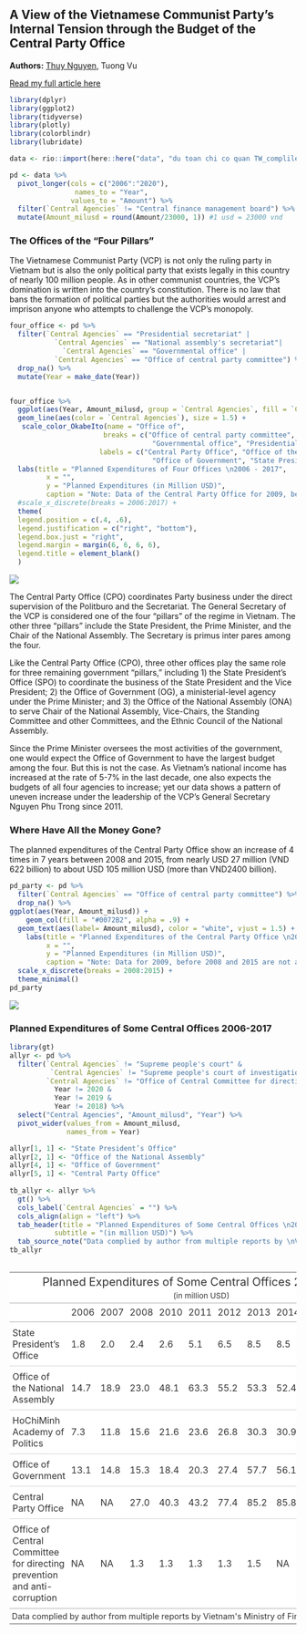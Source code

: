 
## A View of the Vietnamese Communist Party’s Internal Tension through the Budget of the Central Party Office

**Authors:** [Thuy Nguyen](https://www.linkedin.com/in/nguyendata/),
Tuong Vu

[Read my full article
here](https://usvietnam.uoregon.edu/en/a-view-of-the-vietnamese-communist-partys-internal-tension-through-the-budget-of-the-central-party-office/)

``` r
library(dplyr)
library(ggplot2)
library(tidyverse)
library(plotly)
library(colorblindr)
library(lubridate)

data <- rio::import(here::here("data", "du toan chi co quan TW_complile_2006_2020.xlsx"), skip = 4) 

pd <- data %>% 
  pivot_longer(cols = c("2006":"2020"),
                names_to = "Year",
               values_to = "Amount") %>% 
  filter(`Central Agencies` != "Central finance management board") %>% 
  mutate(Amount_milusd = round(Amount/23000, 1)) #1 usd = 23000 vnd
```

### The Offices of the “Four Pillars”

The Vietnamese Communist Party (VCP) is not only the ruling party in
Vietnam but is also the only political party that exists legally in this
country of nearly 100 million people. As in other communist countries,
the VCP’s domination is written into the country’s constitution. There
is no law that bans the formation of political parties but the
authorities would arrest and imprison anyone who attempts to challenge
the VCP’s monopoly.

``` r
four_office <- pd %>% 
  filter(`Central Agencies` == "Presidential secretariat" |
           `Central Agencies` == "National assembly's secretariat"|
             `Central Agencies` == "Governmental office" |
           `Central Agencies` == "Office of central party committee") %>% 
  drop_na() %>% 
  mutate(Year = make_date(Year)) 


four_office %>% 
  ggplot(aes(Year, Amount_milusd, group = `Central Agencies`, fill = `Central Agencies`)) +
  geom_line(aes(color = `Central Agencies`), size = 1.5) +
   scale_color_OkabeIto(name = "Office of",
                       breaks = c("Office of central party committee", "National assembly's secretariat", # keep the breaks as the variables in the data set
                                   "Governmental office", "Presidential secretariat"),
                      labels = c("Central Party Office", "Office of the National Assembly", # how we want to call it in the plot
                                   "Office of Government", "State President’s Office")) + 
  labs(title = "Planned Expenditures of Four Offices \n2006 - 2017",
         x = "",
         y = "Planned Expenditures (in Million USD)",
         caption = "Note: Data of the Central Party Office for 2009, before 2008 and after 2015 are not available \nSource: Data complied by author from multiple reports by \nVietnam's Ministry of Finance") +
  #scale_x_discrete(breaks = 2006:2017) +
  theme(
  legend.position = c(.4, .6),
  legend.justification = c("right", "bottom"),
  legend.box.just = "right",
  legend.margin = margin(6, 6, 6, 6),
  legend.title = element_blank()
  ) 
```

<img src="README_files/figure-gfm/pd_four_office-1.png" style="display: block; margin: auto;" />

The Central Party Office (CPO) coordinates Party business under the
direct supervision of the Politburo and the Secretariat. The General
Secretary of the VCP is considered one of the four “pillars” of the
regime in Vietnam. The other three “pillars” include the State
President, the Prime Minister, and the Chair of the National Assembly.
The Secretary is primus inter pares among the four.

Like the Central Party Office (CPO), three other offices play the same
role for three remaining government “pillars,” including 1) the State
President’s Office (SPO) to coordinate the business of the State
President and the Vice President; 2) the Office of Government (OG), a
ministerial-level agency under the Prime Minister; and 3) the Office of
the National Assembly (ONA) to serve Chair of the National Assembly,
Vice-Chairs, the Standing Committee and other Committees, and the Ethnic
Council of the National Assembly.

Since the Prime Minister oversees the most activities of the government,
one would expect the Office of Government to have the largest budget
among the four. But this is not the case. As Vietnam’s national income
has increased at the rate of 5-7% in the last decade, one also expects
the budgets of all four agencies to increase; yet our data shows a
pattern of uneven increase under the leadership of the VCP’s General
Secretary Nguyen Phu Trong since 2011.

### Where Have All the Money Gone?

The planned expenditures of the Central Party Office show an increase of
4 times in 7 years between 2008 and 2015, from nearly USD 27 million
(VND 622 billion) to about USD 105 million USD (more than VND2400
billion).

``` r
pd_party <- pd %>% 
  filter(`Central Agencies` == "Office of central party committee") %>% 
  drop_na() %>% 
ggplot(aes(Year, Amount_milusd)) +
    geom_col(fill = "#0072B2", alpha = .9) +
  geom_text(aes(label= Amount_milusd), color = "white", vjust = 1.5) +
    labs(title = "Planned Expenditures of the Central Party Office \n2008 - 2015",
         x = "",
         y = "Planned Expenditures (in Million USD)",
         caption = "Note: Data for 2009, before 2008 and 2015 are not available \nSource: Data complied by author from multiple reports by \nVietnam's Ministry of Finance") +
  scale_x_discrete(breaks = 2008:2015) +
  theme_minimal()
pd_party
```

<img src="README_files/figure-gfm/pd_party-1.png" style="display: block; margin: auto;" />

### Planned Expenditures of Some Central Offices 2006-2017

``` r
library(gt)
allyr <- pd %>% 
  filter(`Central Agencies` != "Supreme people's court" & 
          `Central Agencies` != "Supreme people's court of investigation" &
         `Central Agencies` != "Office of Central Committee for directing prevention and  anti-corruption" &
           Year != 2020 &
           Year != 2019 &
           Year != 2018) %>% 
  select("Central Agencies", "Amount_milusd", "Year") %>% 
  pivot_wider(values_from = Amount_milusd,
              names_from = Year) 

allyr[1, 1] <- "State President’s Office"
allyr[2, 1] <- "Office of the National Assembly"
allyr[4, 1] <- "Office of Government"
allyr[5, 1] <- "Central Party Office"
  
tb_allyr <- allyr %>% 
  gt() %>% 
  cols_label(`Central Agencies` = "") %>% 
  cols_align(align = "left") %>% 
  tab_header(title = "Planned Expenditures of Some Central Offices \n2006-2017",
           subtitle = "(in million USD)") %>% 
  tab_source_note("Data complied by author from multiple reports by \nVietnam's Ministry of Finance")
tb_allyr
```

<style>html {
  font-family: -apple-system, BlinkMacSystemFont, 'Segoe UI', Roboto, Oxygen, Ubuntu, Cantarell, 'Helvetica Neue', 'Fira Sans', 'Droid Sans', Arial, sans-serif;
}

#cqbkrivomy .gt_table {
  display: table;
  border-collapse: collapse;
  margin-left: auto;
  margin-right: auto;
  color: #333333;
  font-size: 16px;
  background-color: #FFFFFF;
  width: auto;
  border-top-style: solid;
  border-top-width: 2px;
  border-top-color: #A8A8A8;
  border-right-style: none;
  border-right-width: 2px;
  border-right-color: #D3D3D3;
  border-bottom-style: solid;
  border-bottom-width: 2px;
  border-bottom-color: #A8A8A8;
  border-left-style: none;
  border-left-width: 2px;
  border-left-color: #D3D3D3;
}

#cqbkrivomy .gt_heading {
  background-color: #FFFFFF;
  text-align: center;
  border-bottom-color: #FFFFFF;
  border-left-style: none;
  border-left-width: 1px;
  border-left-color: #D3D3D3;
  border-right-style: none;
  border-right-width: 1px;
  border-right-color: #D3D3D3;
}

#cqbkrivomy .gt_title {
  color: #333333;
  font-size: 125%;
  font-weight: initial;
  padding-top: 4px;
  padding-bottom: 4px;
  border-bottom-color: #FFFFFF;
  border-bottom-width: 0;
}

#cqbkrivomy .gt_subtitle {
  color: #333333;
  font-size: 85%;
  font-weight: initial;
  padding-top: 0;
  padding-bottom: 4px;
  border-top-color: #FFFFFF;
  border-top-width: 0;
}

#cqbkrivomy .gt_bottom_border {
  border-bottom-style: solid;
  border-bottom-width: 2px;
  border-bottom-color: #D3D3D3;
}

#cqbkrivomy .gt_col_headings {
  border-top-style: solid;
  border-top-width: 2px;
  border-top-color: #D3D3D3;
  border-bottom-style: solid;
  border-bottom-width: 2px;
  border-bottom-color: #D3D3D3;
  border-left-style: none;
  border-left-width: 1px;
  border-left-color: #D3D3D3;
  border-right-style: none;
  border-right-width: 1px;
  border-right-color: #D3D3D3;
}

#cqbkrivomy .gt_col_heading {
  color: #333333;
  background-color: #FFFFFF;
  font-size: 100%;
  font-weight: normal;
  text-transform: inherit;
  border-left-style: none;
  border-left-width: 1px;
  border-left-color: #D3D3D3;
  border-right-style: none;
  border-right-width: 1px;
  border-right-color: #D3D3D3;
  vertical-align: bottom;
  padding-top: 5px;
  padding-bottom: 6px;
  padding-left: 5px;
  padding-right: 5px;
  overflow-x: hidden;
}

#cqbkrivomy .gt_column_spanner_outer {
  color: #333333;
  background-color: #FFFFFF;
  font-size: 100%;
  font-weight: normal;
  text-transform: inherit;
  padding-top: 0;
  padding-bottom: 0;
  padding-left: 4px;
  padding-right: 4px;
}

#cqbkrivomy .gt_column_spanner_outer:first-child {
  padding-left: 0;
}

#cqbkrivomy .gt_column_spanner_outer:last-child {
  padding-right: 0;
}

#cqbkrivomy .gt_column_spanner {
  border-bottom-style: solid;
  border-bottom-width: 2px;
  border-bottom-color: #D3D3D3;
  vertical-align: bottom;
  padding-top: 5px;
  padding-bottom: 6px;
  overflow-x: hidden;
  display: inline-block;
  width: 100%;
}

#cqbkrivomy .gt_group_heading {
  padding: 8px;
  color: #333333;
  background-color: #FFFFFF;
  font-size: 100%;
  font-weight: initial;
  text-transform: inherit;
  border-top-style: solid;
  border-top-width: 2px;
  border-top-color: #D3D3D3;
  border-bottom-style: solid;
  border-bottom-width: 2px;
  border-bottom-color: #D3D3D3;
  border-left-style: none;
  border-left-width: 1px;
  border-left-color: #D3D3D3;
  border-right-style: none;
  border-right-width: 1px;
  border-right-color: #D3D3D3;
  vertical-align: middle;
}

#cqbkrivomy .gt_empty_group_heading {
  padding: 0.5px;
  color: #333333;
  background-color: #FFFFFF;
  font-size: 100%;
  font-weight: initial;
  border-top-style: solid;
  border-top-width: 2px;
  border-top-color: #D3D3D3;
  border-bottom-style: solid;
  border-bottom-width: 2px;
  border-bottom-color: #D3D3D3;
  vertical-align: middle;
}

#cqbkrivomy .gt_striped {
  background-color: rgba(128, 128, 128, 0.05);
}

#cqbkrivomy .gt_from_md > :first-child {
  margin-top: 0;
}

#cqbkrivomy .gt_from_md > :last-child {
  margin-bottom: 0;
}

#cqbkrivomy .gt_row {
  padding-top: 8px;
  padding-bottom: 8px;
  padding-left: 5px;
  padding-right: 5px;
  margin: 10px;
  border-top-style: solid;
  border-top-width: 1px;
  border-top-color: #D3D3D3;
  border-left-style: none;
  border-left-width: 1px;
  border-left-color: #D3D3D3;
  border-right-style: none;
  border-right-width: 1px;
  border-right-color: #D3D3D3;
  vertical-align: middle;
  overflow-x: hidden;
}

#cqbkrivomy .gt_stub {
  color: #333333;
  background-color: #FFFFFF;
  font-size: 100%;
  font-weight: initial;
  text-transform: inherit;
  border-right-style: solid;
  border-right-width: 2px;
  border-right-color: #D3D3D3;
  padding-left: 12px;
}

#cqbkrivomy .gt_summary_row {
  color: #333333;
  background-color: #FFFFFF;
  text-transform: inherit;
  padding-top: 8px;
  padding-bottom: 8px;
  padding-left: 5px;
  padding-right: 5px;
}

#cqbkrivomy .gt_first_summary_row {
  padding-top: 8px;
  padding-bottom: 8px;
  padding-left: 5px;
  padding-right: 5px;
  border-top-style: solid;
  border-top-width: 2px;
  border-top-color: #D3D3D3;
}

#cqbkrivomy .gt_grand_summary_row {
  color: #333333;
  background-color: #FFFFFF;
  text-transform: inherit;
  padding-top: 8px;
  padding-bottom: 8px;
  padding-left: 5px;
  padding-right: 5px;
}

#cqbkrivomy .gt_first_grand_summary_row {
  padding-top: 8px;
  padding-bottom: 8px;
  padding-left: 5px;
  padding-right: 5px;
  border-top-style: double;
  border-top-width: 6px;
  border-top-color: #D3D3D3;
}

#cqbkrivomy .gt_table_body {
  border-top-style: solid;
  border-top-width: 2px;
  border-top-color: #D3D3D3;
  border-bottom-style: solid;
  border-bottom-width: 2px;
  border-bottom-color: #D3D3D3;
}

#cqbkrivomy .gt_footnotes {
  color: #333333;
  background-color: #FFFFFF;
  border-bottom-style: none;
  border-bottom-width: 2px;
  border-bottom-color: #D3D3D3;
  border-left-style: none;
  border-left-width: 2px;
  border-left-color: #D3D3D3;
  border-right-style: none;
  border-right-width: 2px;
  border-right-color: #D3D3D3;
}

#cqbkrivomy .gt_footnote {
  margin: 0px;
  font-size: 90%;
  padding: 4px;
}

#cqbkrivomy .gt_sourcenotes {
  color: #333333;
  background-color: #FFFFFF;
  border-bottom-style: none;
  border-bottom-width: 2px;
  border-bottom-color: #D3D3D3;
  border-left-style: none;
  border-left-width: 2px;
  border-left-color: #D3D3D3;
  border-right-style: none;
  border-right-width: 2px;
  border-right-color: #D3D3D3;
}

#cqbkrivomy .gt_sourcenote {
  font-size: 90%;
  padding: 4px;
}

#cqbkrivomy .gt_left {
  text-align: left;
}

#cqbkrivomy .gt_center {
  text-align: center;
}

#cqbkrivomy .gt_right {
  text-align: right;
  font-variant-numeric: tabular-nums;
}

#cqbkrivomy .gt_font_normal {
  font-weight: normal;
}

#cqbkrivomy .gt_font_bold {
  font-weight: bold;
}

#cqbkrivomy .gt_font_italic {
  font-style: italic;
}

#cqbkrivomy .gt_super {
  font-size: 65%;
}

#cqbkrivomy .gt_footnote_marks {
  font-style: italic;
  font-size: 65%;
}
</style>
<div id="cqbkrivomy" style="overflow-x:auto;overflow-y:auto;width:auto;height:auto;"><table class="gt_table">
  <thead class="gt_header">
    <tr>
      <th colspan="12" class="gt_heading gt_title gt_font_normal" style>Planned Expenditures of Some Central Offices 
2006-2017</th>
    </tr>
    <tr>
      <th colspan="12" class="gt_heading gt_subtitle gt_font_normal gt_bottom_border" style>(in million USD)</th>
    </tr>
  </thead>
  <thead class="gt_col_headings">
    <tr>
      <th class="gt_col_heading gt_columns_bottom_border gt_left" rowspan="1" colspan="1"></th>
      <th class="gt_col_heading gt_columns_bottom_border gt_left" rowspan="1" colspan="1">2006</th>
      <th class="gt_col_heading gt_columns_bottom_border gt_left" rowspan="1" colspan="1">2007</th>
      <th class="gt_col_heading gt_columns_bottom_border gt_left" rowspan="1" colspan="1">2008</th>
      <th class="gt_col_heading gt_columns_bottom_border gt_left" rowspan="1" colspan="1">2010</th>
      <th class="gt_col_heading gt_columns_bottom_border gt_left" rowspan="1" colspan="1">2011</th>
      <th class="gt_col_heading gt_columns_bottom_border gt_left" rowspan="1" colspan="1">2012</th>
      <th class="gt_col_heading gt_columns_bottom_border gt_left" rowspan="1" colspan="1">2013</th>
      <th class="gt_col_heading gt_columns_bottom_border gt_left" rowspan="1" colspan="1">2014</th>
      <th class="gt_col_heading gt_columns_bottom_border gt_left" rowspan="1" colspan="1">2015</th>
      <th class="gt_col_heading gt_columns_bottom_border gt_left" rowspan="1" colspan="1">2016</th>
      <th class="gt_col_heading gt_columns_bottom_border gt_left" rowspan="1" colspan="1">2017</th>
    </tr>
  </thead>
  <tbody class="gt_table_body">
    <tr>
      <td class="gt_row gt_left">State President’s Office</td>
      <td class="gt_row gt_left">1.8</td>
      <td class="gt_row gt_left">2.0</td>
      <td class="gt_row gt_left">2.4</td>
      <td class="gt_row gt_left">2.6</td>
      <td class="gt_row gt_left">5.1</td>
      <td class="gt_row gt_left">6.5</td>
      <td class="gt_row gt_left">8.5</td>
      <td class="gt_row gt_left">8.5</td>
      <td class="gt_row gt_left">8.4</td>
      <td class="gt_row gt_left">9.1</td>
      <td class="gt_row gt_left">8.2</td>
    </tr>
    <tr>
      <td class="gt_row gt_left">Office of the National Assembly</td>
      <td class="gt_row gt_left">14.7</td>
      <td class="gt_row gt_left">18.9</td>
      <td class="gt_row gt_left">23.0</td>
      <td class="gt_row gt_left">48.1</td>
      <td class="gt_row gt_left">63.3</td>
      <td class="gt_row gt_left">55.2</td>
      <td class="gt_row gt_left">53.3</td>
      <td class="gt_row gt_left">52.4</td>
      <td class="gt_row gt_left">67.5</td>
      <td class="gt_row gt_left">61.6</td>
      <td class="gt_row gt_left">58.8</td>
    </tr>
    <tr>
      <td class="gt_row gt_left">HoChiMinh Academy of Politics</td>
      <td class="gt_row gt_left">7.3</td>
      <td class="gt_row gt_left">11.8</td>
      <td class="gt_row gt_left">15.6</td>
      <td class="gt_row gt_left">21.6</td>
      <td class="gt_row gt_left">23.6</td>
      <td class="gt_row gt_left">26.8</td>
      <td class="gt_row gt_left">30.3</td>
      <td class="gt_row gt_left">30.9</td>
      <td class="gt_row gt_left">27.8</td>
      <td class="gt_row gt_left">26.6</td>
      <td class="gt_row gt_left">30.1</td>
    </tr>
    <tr>
      <td class="gt_row gt_left">Office of Government</td>
      <td class="gt_row gt_left">13.1</td>
      <td class="gt_row gt_left">14.8</td>
      <td class="gt_row gt_left">15.3</td>
      <td class="gt_row gt_left">18.4</td>
      <td class="gt_row gt_left">20.3</td>
      <td class="gt_row gt_left">27.4</td>
      <td class="gt_row gt_left">57.7</td>
      <td class="gt_row gt_left">56.1</td>
      <td class="gt_row gt_left">51.1</td>
      <td class="gt_row gt_left">56.9</td>
      <td class="gt_row gt_left">57.0</td>
    </tr>
    <tr>
      <td class="gt_row gt_left">Central Party Office</td>
      <td class="gt_row gt_left">NA</td>
      <td class="gt_row gt_left">NA</td>
      <td class="gt_row gt_left">27.0</td>
      <td class="gt_row gt_left">40.3</td>
      <td class="gt_row gt_left">43.2</td>
      <td class="gt_row gt_left">77.4</td>
      <td class="gt_row gt_left">85.2</td>
      <td class="gt_row gt_left">85.8</td>
      <td class="gt_row gt_left">105.5</td>
      <td class="gt_row gt_left">NA</td>
      <td class="gt_row gt_left">NA</td>
    </tr>
    <tr>
      <td class="gt_row gt_left">Office of Central Committee for directing prevention and anti-corruption</td>
      <td class="gt_row gt_left">NA</td>
      <td class="gt_row gt_left">NA</td>
      <td class="gt_row gt_left">1.3</td>
      <td class="gt_row gt_left">1.3</td>
      <td class="gt_row gt_left">1.3</td>
      <td class="gt_row gt_left">1.3</td>
      <td class="gt_row gt_left">1.5</td>
      <td class="gt_row gt_left">NA</td>
      <td class="gt_row gt_left">NA</td>
      <td class="gt_row gt_left">NA</td>
      <td class="gt_row gt_left">NA</td>
    </tr>
  </tbody>
  <tfoot class="gt_sourcenotes">
    <tr>
      <td class="gt_sourcenote" colspan="12">Data complied by author from multiple reports by 
Vietnam's Ministry of Finance</td>
    </tr>
  </tfoot>
  
</table></div>
